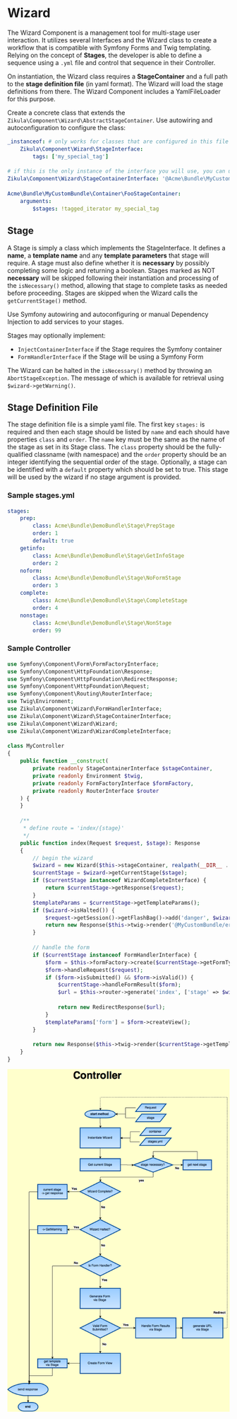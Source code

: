 # Wizard

The Wizard Component is a management tool for multi-stage user interaction. It utilizes several Interfaces and the
Wizard class to create a workflow that is compatible with Symfony Forms and Twig templating. Relying on the concept of
**Stages**, the developer is able to define a sequence using a `.yml` file and control that sequence in their Controller.

On instantiation, the Wizard class requires a **StageContainer** and a full path to the **stage definition file**
(in yaml format). The Wizard will load the stage definitions from there. The Wizard Component includes a YamlFileLoader
for this purpose.

Create a concrete class that extends the `Zikula\Component\Wizard\AbstractStageContainer`. Use autowiring and autoconfiguration
to configure the class:

```yaml
_instanceof: # only works for classes that are configured in this file
    Zikula\Component\Wizard\StageInterface:
        tags: ['my_special_tag']

# if this is the only instance of the interface you will use, you can use an alias
Zikula\Component\Wizard\StageContainerInterface: '@Acme\Bundle\MyCustomBundle\Container\FooStageContainer'

Acme\Bundle\MyCustomBundle\Container\FooStageContainer:
    arguments:
        $stages: !tagged_iterator my_special_tag
```

## Stage

A Stage is simply a class which implements the StageInterface. It defines a **name**, a **template name** and any
**template parameters** that stage will require. A stage must also define whether it is **necessary** by possibly
completing some logic and returning a boolean. Stages marked as NOT **necessary** will be skipped following their
instantiation and processing of the `isNecessary()` method, allowing that stage to complete tasks as needed before
proceeding. Stages are skipped when the Wizard calls the `getCurrentStage()` method.

Use Symfony autowiring and autoconfiguring or manual Dependency Injection to add services to your stages.

Stages may optionally implement:
 - `InjectContainerInterface` if the Stage requires the Symfony container
 - `FormHandlerInterface` if the Stage will be using a Symfony Form

The Wizard can be halted in the `isNecessary()` method by throwing an `AbortStageException`. The message of which is
available for retrieval using `$wizard->getWarning()`.

## Stage Definition File

The stage definition file is a simple yaml file. The first key `stages:` is required and then each stage should be
listed by `name` and each should have properties `class` and `order`. The `name` key must be the same as the name of the
stage as set in its Stage class. The `class` property should be the fully-qualified classname (with namespace) and the
`order` property should be an integer identifying the sequential order of the stage. Optionally, a stage can be
identified with a `default` property which should be set to true. This stage will be used by the wizard if no stage
argument is provided.

### Sample stages.yml

```yaml
stages:
    prep:
        class: Acme\Bundle\DemoBundle\Stage\PrepStage
        order: 1
        default: true
    getinfo:
        class: Acme\Bundle\DemoBundle\Stage\GetInfoStage
        order: 2
    noform:
        class: Acme\Bundle\DemoBundle\Stage\NoFormStage
        order: 3
    complete:
        class: Acme\Bundle\DemoBundle\Stage\CompleteStage
        order: 4
    nonstage:
        class: Acme\Bundle\DemoBundle\Stage\NonStage
        order: 99
```

### Sample Controller

```php
use Symfony\Component\Form\FormFactoryInterface;
use Symfony\Component\HttpFoundation\Response;
use Symfony\Component\HttpFoundation\RedirectResponse;
use Symfony\Component\HttpFoundation\Request;
use Symfony\Component\Routing\RouterInterface;
use Twig\Environment;
use Zikula\Component\Wizard\FormHandlerInterface;
use Zikula\Component\Wizard\StageContainerInterface;
use Zikula\Component\Wizard\Wizard;
use Zikula\Component\Wizard\WizardCompleteInterface;

class MyController
{
    public function __construct(
        private readonly StageContainerInterface $stageContainer,
        private readonly Environment $twig,
        private readonly FormFactoryInterface $formFactory,
        private readonly RouterInterface $router
    ) {
    }

    /**
     * define route = 'index/{stage}'
     */
    public function index(Request $request, $stage): Response
    {
        // begin the wizard
        $wizard = new Wizard($this->stageContainer, realpath(__DIR__ . '/../Resources/config/stages.yml'));
        $currentStage = $wizard->getCurrentStage($stage);
        if ($currentStage instanceof WizardCompleteInterface) {
            return $currentStage->getResponse($request);
        }
        $templateParams = $currentStage->getTemplateParams();
        if ($wizard->isHalted()) {
            $request->getSession()->getFlashBag()->add('danger', $wizard->getWarning());
            return new Response($this->twig->render('@MyCustomBundle/error.html.twig', $templateParams));
        }

        // handle the form
        if ($currentStage instanceof FormHandlerInterface) {
            $form = $this->formFactory->create($currentStage->getFormType());
            $form->handleRequest($request);
            if ($form->isSubmitted() && $form->isValid()) {
                $currentStage->handleFormResult($form);
                $url = $this->router->generate('index', ['stage' => $wizard->getNextStage()->getName()], true);

                return new RedirectResponse($url);
            }
            $templateParams['form'] = $form->createView();
        }

        return new Response($this->twig->render($currentStage->getTemplateName(), $templateParams));
    }
}
```

![Flowchart](wizard.png)
